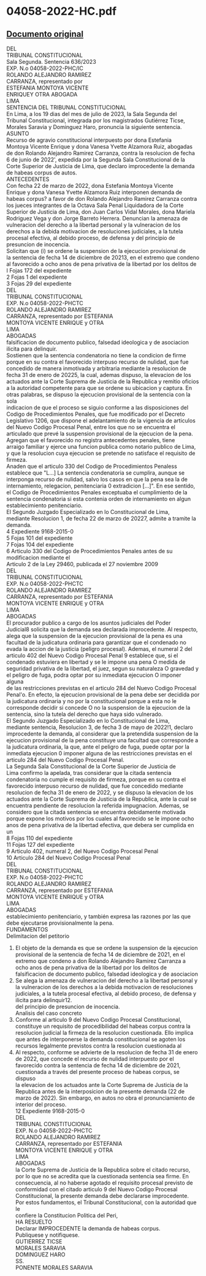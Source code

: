 
04058-2022-HC.pdf
=================
  
[Documento original](https://tc.gob.pe/jurisprudencia/2023/04058-2022-HC.pdf)  
---  
DEL  
TRIBUNAL CONSTITUCIONAL  
Sala Segunda. Sentencia 636/2023  
EXP. N.o 04058-2022-PHC/IC  
ROLANDO ALEJANDRO RAMIREZ  
CARRANZA, representado por  
ESTEFANIA MONTOYA VICENTE  
ENRIQUEY OTRA ABOGADA  
LIMA  
SENTENCIA DEL TRIBUNAL CONSTITUCIONAL  
En Lima, a los 19 dias del mes de julio de 2023, la Sala Segunda del  
Tribunal Constitucional, integrada por los magistrados Gutiérrez Ticse,  
Morales Saravia y Dominguez Haro, pronuncia la siguiente sentencia.  
ASUNTO  
Recurso de agravio constitucional interpuesto por dona Estefania  
Montoya Vicente Enrique y dona Vanesa Yvette Alzamora Ruiz, abogadas  
de don Rolando Alejandro Ramirez Carranza, contra la resolucion de fecha  
6 de junio de 2022', expedida por la Segunda Sala Constitucional de la  
Corte Superior de Justicia de Lima, que declaro improcedente la demanda  
de habeas corpus de autos.  
ANTECEDENTES  
Con fecha 22 de marzo de 2022, dona Estefania Montoya Vicente  
Enrique y dona Vanesa Yvette Alzamora Ruiz interponen demanda de  
habeas corpus? a favor de don Rolando Alejandro Ramirez Carranza contra  
los jueces integrantes de la Octava Sala Penal Liquidadora de la Corte  
Superior de Justicia de Lima, don Juan Carlos Vidal Morales, dona Mariela  
Rodriguez Vega y don Jorge Barreto Herrera. Denuncian la amenaza de  
vulneracion del derecho a la libertad personal y la vulneracion de los  
derechos a la debida motivacion de resoluciones judiciales, a la tutela  
procesal efectiva, al debido proceso, de defensa y del principio de  
presuncion de inocencia.  
Solicitan que (i) se ordene la suspension de la ejecucion provisional de  
la sentencia de fecha 14 de diciembre de 20213, en el extremo que condeno  
al favorecido a ocho anos de pena privativa de la libertad por los delitos de  
I Fojas 172 del expediente  
2 Fojas 1 del expediente  
3 Fojas 29 del expediente  
DEL  
TRIBUNAL CONSTITUCIONAL  
EXP. N.o 04058-2022-PHCTC  
ROLANDO ALEJANDRO RAMIREZ  
CARRANZA, representado por ESTEFANIA  
MONTOYA VICENTE ENRIQUE y OTRA  
LIMA  
ABOGADAS  
falsificacion de documento publico, falsedad ideologica y de asociacion  
ilicita para delinquir.  
Sostienen que la sentencia condenatoria no tiene la condicion de firme  
porque en su contra el favorecido interpuso recurso de nulidad, que fue  
concedido de manera inmotivada y arbitraria mediante la resolucion de  
fecha 31 de enero de 20225, la cual, ademas dispuso, la elevacion de los  
actuados ante la Corte Suprema de Justicia de la Republica y remitio oficios  
a la autoridad competente para que se ordene su ubicacion y captura. En  
otras palabras, se dispuso la ejecucion provisional de la sentencia con la sola  
indicacion de que el proceso se siguio conforme a las disposiciones del  
Codigo de Procedimientos Penales, que fue modificado por el Decreto  
Legislativo 1206, que dispone el adelantamiento de la vigencia de articulos  
del Nuevo Codigo Procesal Penal, entre los que no se encuentra el  
articulado que prevé la suspension provisional de la ejecucion de la pena.  
Agregan que el favorecido no registra antecedentes penales, tiene  
arraigo familiar y ejerce una funcion publica como notario publico de Lima,  
y que la resolucion cuya ejecucion se pretende no satisface el requisito de  
firmeza.  
Anaden que el articulo 330 del Codigo de Procedimientos Penaless  
establece que "L...] La sentencia condenatoria se cumplira, aunque se  
interponga recurso de nulidad, salvo los casos en que la pena sea la de  
internamiento, relegacion, penitenciaria 0 extradicion [...]". En ese sentido,  
el Codigo de Procedimientos Penales exceptuaba el cumplimiento de la  
sentencia condenatoria si esta contenia orden de internamiento en algun  
establecimiento penitenciario.  
El Segundo Juzgado Especializado en lo Constitucional de Lima,  
mediante Resolucion 1, de fecha 22 de marzo de 20227, admite a tramite la  
demanda.  
4 Expediente 9168-2015-0  
5 Fojas 101 del expediente  
7 Fojas 104 del expediente  
6 Articulo 330 del Codigo de Procedimientos Penales antes de su modificacion mediante el  
Articulo 2 de la Ley 29460, publicada el 27 noviembre 2009  
DEL  
TRIBUNAL CONSTITUCIONAL  
EXP. N.o 04058-2022-PHCTC  
ROLANDO ALEJANDRO RAMIREZ  
CARRANZA, representado por ESTEFANIA  
MONTOYA VICENTE ENRIQUE y OTRA  
LIMA  
ABOGADAS  
El procurador publico a cargo de los asuntos judiciales del Poder  
Judicial8 solicita que la demanda sea declarada improcedente. Al respecto,  
alega que la suspension de la ejecucion provisional de la pena es una  
facultad de la judicatura ordinaria para garantizar que el condenado no  
evada la accion de la justicia (peligro procesal). Ademas, el numeral 2 del  
articulo 402 del Nuevo Codigo Procesal Penal 9 establece que, si el  
condenado estuviera en libertad y se le impone una pena O medida de  
seguridad privativa de la libertad, el juez, segun su naturaleza O gravedad y  
el peligro de fuga, podra optar por su inmediata ejecucion O imponer alguna  
de las restricciones previstas en el articulo 284 del Nuevo Codigo Procesal  
Penal'o. En efecto, la ejecucion provisional de la pena debe ser decidida por  
la judicatura ordinaria y no por la constitucional porque a esta no le  
corresponde decidir si concede O no la suspension de la ejecucion de la  
sentencia, sino la tutela del derecho que haya sido vulnerado.  
El Segundo Juzgado Especializado en lo Constitucional de Lima,  
mediante sentencia, Resolucion 3, de fecha 3 de mayo de 2022!1, declaro  
improcedente la demanda, al considerar que la pretendida suspension de la  
ejecucion provisional de la pena constituye una facultad que corresponde a  
la judicatura ordinaria, la que, ante el peligro de fuga, puede optar por la  
inmediata ejecucion 0 imponer alguna de las restricciones previstas en el  
articulo 284 del Nuevo Codigo Procesal Penal.  
La Segunda Sala Constitucional de la Corte Superior de Justicia de  
Lima confirmo la apelada, tras considerar que la citada sentencia  
condenatoria no cumple el requisito de firmeza, porque en su contra el  
favorecido interpuso recurso de nulidad, que fue concedido mediante  
resolucion de fecha 31 de enero de 2022, y se dispuso la elevacion de los  
actuados ante la Corte Suprema de Justicia de la Republica, ante la cual se  
encuentra pendiente de resolucion la referida impugnacion. Ademas, se  
considero que la citada sentencia se encuentra debidamente motivada  
porque expone los motivos por los cuales al favorecido se le impone ocho  
anos de pena privativa de la libertad efectiva, que debera ser cumplida en un  
8 Fojas 110 del expediente  
11 Fojas 127 del expediente  
9 Articulo 402, numeral 2, del Nuevo Codigo Procesal Penal  
10 Articulo 284 del Nuevo Codigo Procesal Penal  
DEL  
TRIBUNAL CONSTITUCIONAL  
EXP. N.o 04058-2022-PHCTC  
ROLANDO ALEJANDRO RAMIREZ  
CARRANZA, representado por ESTEFANIA  
MONTOYA VICENTE ENRIQUE y OTRA  
LIMA  
ABOGADAS  
establecimiento penitenciario, y también expresa las razones por las que  
debe ejecutarse provisionalmente la pena.  
FUNDAMENTOS  
Delimitacion del petitorio  
1. El objeto de la demanda es que se ordene la suspension de la ejecucion  
provisional de la sentencia de fecha 14 de diciembre de 2021, en el  
extremo que condeno a don Rolando Alejandro Ramirez Carranza a  
ocho anos de pena privativa de la libertad por los delitos de  
falsificacion de documento publico, falsedad ideologica y de asociacion  
2. Se alega la amenaza de vulneracion del derecho a la libertad personal y  
la vulneracion de los derechos a la debida motivacion de resoluciones  
judiciales, a la tutela procesal efectiva, al debido proceso, de defensa y  
ilicita para delinquir12.  
del principio de presuncion de inocencia.  
Analisis del caso concreto  
3. Conforme al articulo 9 del Nuevo Codigo Procesal Constitucional,  
constituye un requisito de procedibilidad del habeas corpus contra la  
resolucion judicial la firmeza de la resolucion cuestionada. Ello implica  
que antes de interponerse la demanda constitucional se agoten los  
recursos legalmente previstos contra la resolucion cuestionada al  
4. Al respecto, conforme se advierte de la resolucion de fecha 31 de enero  
de 2022, que concede el recurso de nulidad interpuesto por el  
favorecido contra la sentencia de fecha 14 de diciembre de 2021,  
cuestionada a través del presente proceso de habeas corpus, se dispuso  
la elevacion de los actuados ante la Corte Suprema de Justicia de la  
Republica antes de la interposicion de la presente demanda (22 de  
marzo de 2022). Sin embargo, en autos no obra el pronunciamiento de  
interior del proceso.  
12 Expediente 9168-2015-0  
DEL  
TRIBUNAL CONSTITUCIONAL  
EXP. N.o 04058-2022-PHCTC  
ROLANDO ALEJANDRO RAMIREZ  
CARRANZA, representado por ESTEFANIA  
MONTOYA VICENTE ENRIQUE y OTRA  
LIMA  
ABOGADAS  
la Corte Suprema de Justicia de la Republica sobre el citado recurso,  
por lo que no se acredita que la cuestionada sentencia sea firme. En  
consecuencia, al no haberse agotado el requisito procesal previsto de  
conformidad con el citado articulo 9 del Nuevo Codigo Procesal  
Constitucional, la presente demanda debe declararse improcedente.  
Por estos fundamentos, el Tribunal Constitucional, con la autoridad que le  
confiere la Constitucion Politica del Peri,  
HA RESUELTO  
Declarar IMPROCEDENTE la demanda de habeas corpus.  
Publiquese y notifiquese.  
GUTIERREZ TICSE  
MORALES SARAVIA  
DOMINGUEZ HARO  
SS.  
PONENTE MORALES SARAVIA